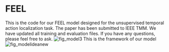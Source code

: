 # FEEL

This is the code for our FEEL model designed for the unsupervised temporal action localization task. The paper has been submitted to IEEE TMM. We have updated all training and evaluation files. If you have any questions, please feel free to ask.
![fig_model3](https://github.com/tanghaoyu258/FEEL/assets/44565959/bf64bb62-7d5a-41c7-9b45-9c926d6428b7)
This is the framework of our model
![fig_modelideanew](https://github.com/tanghaoyu258/FEEL/assets/44565959/549e8b37-96af-48b3-ae5c-3aa032dd2641)
